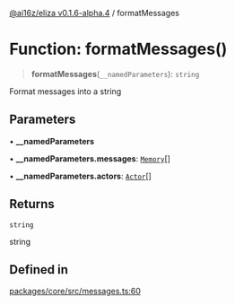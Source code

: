 [@ai16z/eliza v0.1.6-alpha.4](../index.md) / formatMessages

# Function: formatMessages()

> **formatMessages**(`__namedParameters`): `string`

Format messages into a string

## Parameters

• **\_\_namedParameters**

• **\_\_namedParameters.messages**: [`Memory`](../interfaces/Memory.md)[]

• **\_\_namedParameters.actors**: [`Actor`](../interfaces/Actor.md)[]

## Returns

`string`

string

## Defined in

[packages/core/src/messages.ts:60](https://github.com/ai16z/eliza/blob/main/packages/core/src/messages.ts#L60)
